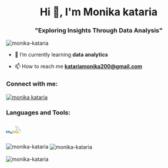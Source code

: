 <h1 align="center">Hi 👋, I'm Monika kataria</h1>
<h3 align="center">"Exploring Insights Through Data Analysis"</h3>

<p align="left"> <img src="https://komarev.com/ghpvc/?username=monika-kataria&label=Profile%20views&color=0e75b6&style=flat" alt="monika-kataria" /> </p>

- 🌱 I’m currently learning **data analytics**

- 📫 How to reach me **katariamonika200@gmail.com**

<h3 align="left">Connect with me:</h3>
<p align="left">
<a href="https://linkedin.com/in/monika kataria" target="blank"><img align="center" src="https://raw.githubusercontent.com/rahuldkjain/github-profile-readme-generator/master/src/images/icons/Social/linked-in-alt.svg" alt="monika kataria" height="30" width="40" /></a>
</p>

<h3 align="left">Languages and Tools:</h3>
<p align="left"> <a href="https://www.mysql.com/" target="_blank" rel="noreferrer"> <img src="https://raw.githubusercontent.com/devicons/devicon/master/icons/mysql/mysql-original-wordmark.svg" alt="mysql" width="40" height="40"/> </a> </p>

<p><img align="left" src="https://github-readme-stats.vercel.app/api/top-langs?username=monika-kataria&show_icons=true&locale=en&layout=compact" alt="monika-kataria" /></p>

<p>&nbsp;<img align="center" src="https://github-readme-stats.vercel.app/api?username=monika-kataria&show_icons=true&locale=en" alt="monika-kataria" /></p>

<p><img align="center" src="https://github-readme-streak-stats.herokuapp.com/?user=monika-kataria&" alt="monika-kataria" /></p>

